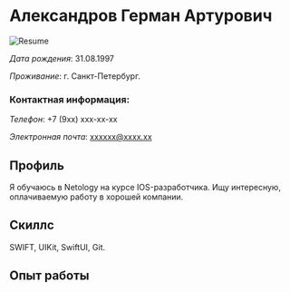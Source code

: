 # Александров Герман Артурович

![Resume](https://github.com/Agrial2968/Resume/assets/142163989/524d89d3-f458-4f39-bea1-82c24a7bcd9e)

_Дата рождения_: 31.08.1997

_Проживание_: г. Санкт-Петербург.

### Контактная информация:
_Телефон_: +7 (9xx) xxx-xx-xx

_Электронная почта_: xxxxxx@xxxx.xx 

## Профиль

Я обучаюсь в Netology на курсе IOS-разработчика.
Ищу интересную, оплачиваемую работу в хорошей компании.

## Скиллс

SWIFT, UIKit, SwiftUI, Git.

## Опыт работы

